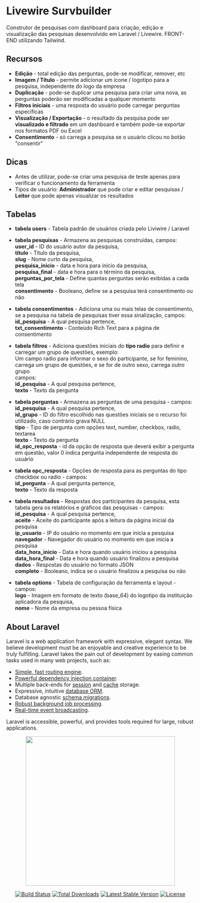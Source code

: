 # Livewire Survbuilder
Construtor de pesquisas com dashboard para criação, edição e visualização das pesquisas desenvolvido em Laravel / Livewire. FRONT-END utilizando Tailwind.

## Recursos
- <b>Edição</b> - total edição das perguntas, pode-se modificar, remover, etc
- <b>Imagem / Título</b> - permite adicionar um ícone / logotipo para a pesquisa, independente do logo da empresa
- <b>Duplicação</b> - pode-se duplicar uma pesquisa para criar uma nova, as perguntas poderão ser modificadas a qualquer momento
- <b>Filtros iniciais</b> - uma resposta do usuário pode carregar perguntas específicas
- <b>Visualização / Exportação</b> - o resultado da pesquisa pode ser <b>visualizado e filtrado</b> em um dashboard e também pode-se exportar nos formatos PDF ou Excel
- <b>Consentimento</b> - só carrega a pesquisa se o usuário clicou no botão "consentir"

## Dicas
- Antes de utilizar, pode-se criar uma pesquisa de teste apenas para verificar o funcionamento da ferramenta
- Tipos de usuário: <b>Administrador</b> que pode criar e editar pesquisas / <b>Leitor</b> que pode apenas visualizar os resultados

## Tabelas
- <b>tabela users</b> - Tabela padrão de usuários criada pelo Liviwire / Laravel<br>

- <b>tabela pesquisas</b> - Armazena as pesquisas construídas, campos: <br>
<b>user_id</b> - ID do usuário autor da pesquisa, <br>
<b>titulo</b> - Título da pesquisa, <br>
<b>slug</b> - Nome curto da pesquisa, <br> 
<b>pesquisa_inicio</b> - data e hora para início da pesquisa, <br>
<b>pesquisa_final</b> - data e hora para o término da pesquisa, <br>
<b>perguntas_por_tela</b> - Define quantas perguntas serão exibidas a cada tela <br>
<b>consentimento</b> - Booleano, define se a pesquisa terá consentimento ou não <br>


- <b>tabela consentimentos</b> - Adiciona uma ou mais telas de consentimento, se a pesquisa na tabela de pesquisas tiver essa sinalização, campos: <br>
<b>id_pesquisa</b> - A qual pesquisa pertence, <br>
<b>txt_consentimento</b> - Conteúdo Rich Text para a página de consentimento <br>

- <b>tabela filtros</b> - Adiciona questões iniciais do <b>tipo radio</b> para definir e carregar um grupo de questões, exemplo:<br>
Um campo radio para informar o sexo do participante, se for feminino, carrega um grupo de questões, e se for de outro sexo, carrega outro grupo <br>
campos: <br>
<b>id_pesquisa</b> - A qual pesquisa pertence, <br>
<b>texto</b> - Texto da pergunta <br>

- <b>tabela perguntas</b> - Armazena as perguntas de uma pesquisa - campos: <br>
<b>id_pesquisa</b> - A qual pesquisa pertence, <br>
<b>id_grupo</b> - ID do filtro escolhido nas questões iniciais se o recurso foi utilizado, caso contrário grava NULL <br>
<b>tipo</b> - Tipo de pergunta com opções text, number, checkbox, radio, textarea <br>
<b>texto</b> - Texto da pergunta <br>
<b>id_opc_resposta</b> - id da opção de resposta que deverá exibir a pergunta em questão, valor 0 indica pergunta independente de resposta do usuário <br>

- <b>tabela opc_resposta</b> - Opções de resposta para as perguntas do tipo checkbox ou radio - campos: <br>
<b>id_pergunta</b> - A qual pergunta pertence, <br>
<b>texto</b> - Texto da resposta <br>

- <b>tabela resultados</b> - Respostas dos participantes da pesquisa, esta tabela gera os relatórios e gráficos das pesquisas - campos: <br>
<b>id_pesquisa</b> - A qual pesquisa pertence, <br>
<b>aceite</b> - Aceite do participante após a leitura da página inicial da pesquisa <br>
<b>ip_usuario</b> - IP do usuário no momento em que inicia a pesquisa <br>
<b>navegador</b> - Navegador do usuário no momento em que inicia a pesquisa <br>
<b>data_hora_inicio</b> - Data e hora quando usuário iniciou a pesquisa <br>
<b>data_hora_final</b> - Data e hora quando usuário finalizou a pesquisa <br>
<b>dados</b> - Respostas do usuário no formato JSON <br>
<b>completo</b> - Booleano, indica se o usuário finalizou a pesquisa ou não <br>

- <b>tabela options</b> - Tabela de configuração da ferramenta e layout - campos: <br>
<b>logo</b> - Imagem em formato de texto (base_64) do logotipo da instituição aplicadora da pesquisa, <br>
<b>nome</b> - Nome da empresa ou pessoa física <br>


## About Laravel

Laravel is a web application framework with expressive, elegant syntax. We believe development must be an enjoyable and creative experience to be truly fulfilling. Laravel takes the pain out of development by easing common tasks used in many web projects, such as:

- [Simple, fast routing engine](https://laravel.com/docs/routing).
- [Powerful dependency injection container](https://laravel.com/docs/container).
- Multiple back-ends for [session](https://laravel.com/docs/session) and [cache](https://laravel.com/docs/cache) storage.
- Expressive, intuitive [database ORM](https://laravel.com/docs/eloquent).
- Database agnostic [schema migrations](https://laravel.com/docs/migrations).
- [Robust background job processing](https://laravel.com/docs/queues).
- [Real-time event broadcasting](https://laravel.com/docs/broadcasting).

Laravel is accessible, powerful, and provides tools required for large, robust applications.

<p align="center"><a href="https://laravel.com" target="_blank"><img src="https://raw.githubusercontent.com/laravel/art/master/logo-lockup/5%20SVG/2%20CMYK/1%20Full%20Color/laravel-logolockup-cmyk-red.svg" width="400"></a></p>

<p align="center">
<a href="https://travis-ci.org/laravel/framework"><img src="https://travis-ci.org/laravel/framework.svg" alt="Build Status"></a>
<a href="https://packagist.org/packages/laravel/framework"><img src="https://img.shields.io/packagist/dt/laravel/framework" alt="Total Downloads"></a>
<a href="https://packagist.org/packages/laravel/framework"><img src="https://img.shields.io/packagist/v/laravel/framework" alt="Latest Stable Version"></a>
<a href="https://packagist.org/packages/laravel/framework"><img src="https://img.shields.io/packagist/l/laravel/framework" alt="License"></a>
</p>


